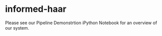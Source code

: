 # informed-haar

Please see our Pipeline Demonstrtion iPython Notebook for an overview of our system.